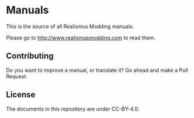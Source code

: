 # Manuals

This is the source of all Realismus Modding manuals.

Please go to http://www.realismusmodding.com to read them.

## Contributing

Do you want to improve a manual, or translate it? Go ahead and make a Pull Request.

## License

The documents in this repository are under CC-BY-4.0.
